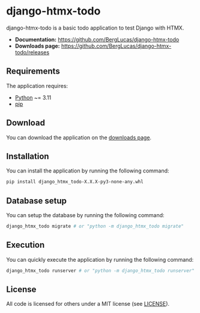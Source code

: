 # django-htmx-todo

django-htmx-todo is a basic todo application to test Django with HTMX.

- **Documentation:** https://github.com/BergLucas/django-htmx-todo
- **Downloads page:** https://github.com/BergLucas/django-htmx-todo/releases

## Requirements

The application requires:

- [Python](https://www.python.org/) ~= 3.11
- [pip](https://pip.pypa.io/en/stable/)

## Download

You can download the application on the [downloads page](https://github.com/BergLucas/django-htmx-todo/releases).

## Installation

You can install the application by running the following command:

```bash
pip install django_htmx_todo-X.X.X-py3-none-any.whl
```

## Database setup

You can setup the database by running the following command:

```bash
django_htmx_todo migrate # or "python -m django_htmx_todo migrate"
```

## Execution

You can quickly execute the application by running the following command:

```bash
django_htmx_todo runserver # or "python -m django_htmx_todo runserver"
```

## License

All code is licensed for others under a MIT license (see [LICENSE](https://github.com/BergLucas/django-htmx-todo/blob/main/LICENSE)).
